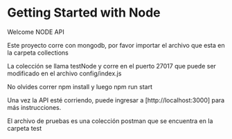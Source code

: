 # Getting Started with Node

Welcome NODE API

Este proyecto corre con mongodb, por favor importar el archivo que esta en la carpeta collections

La colección se llama testNode y corre en el puerto 27017 que puede ser modificado en el archivo config/index.js

No olvides correr npm install y luego npm run start

Una vez la API esté corriendo, puede ingresar a [http://localhost:3000] para más instrucciones. 

El archivo de pruebas es una colección postman que se encuentra en la carpeta test
